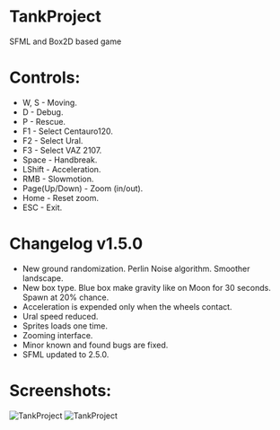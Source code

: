 # TankProject
SFML and Box2D based game

# Controls:
- W, S - Moving.
- D - Debug.
- P - Rescue.
- F1 - Select Centauro120.
- F2 - Select Ural.
- F3 - Select VAZ 2107.
- Space - Handbreak.
- LShift - Acceleration.
- RMB - Slowmotion.
- Page(Up/Down) - Zoom (in/out).
- Home - Reset zoom.
- ESC - Exit.

# Changelog v1.5.0
- New ground randomization. Perlin Noise algorithm. Smoother landscape.
- New box type. Blue box make gravity like on Moon for 30 seconds. Spawn at 20% chance.
- Acceleration is expended only when the wheels contact.
- Ural speed reduced.
- Sprites loads one time.
- Zooming interface.
- Minor known and found bugs are fixed.
- SFML updated to 2.5.0.

# Screenshots:
![TankProject](https://sun1-6.userapi.com/c834403/v834403210/18ee18/5qtg16VsqyE.jpg)
![TankProject](https://sun1-3.userapi.com/c834403/v834403210/18ee2a/RVxZI8C0c0o.jpg)
